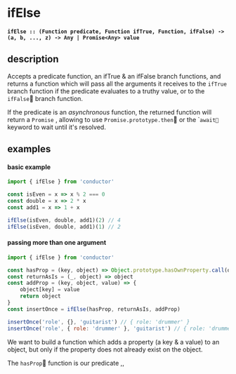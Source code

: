 # ifElse

**`ifElse :: (Function predicate, Function ifTrue, Function, ifFalse) -> (a, b, ..., z) -> Any | Promise<Any> value`**

## description

Accepts a predicate function, an ifTrue & an ifFalse branch functions, and returns a function which will pass all the arguments it receives to the `ifTrue` branch function if the predicate evaluates to a truthy value, or to the `ifFalse` branch function.

If the predicate is an _asynchronous_ function, the returned function will return a `Promise` , allowing to use `Promise.prototype.then` or the \``await` keyword to wait until it's resolved.

## examples

#### basic example

```javascript
import { ifElse } from 'conductor'

const isEven = x => x % 2 === 0
const double = x => 2 * x
const add1 = x => 1 + x

ifElse(isEven, double, add1)(2) // 4
ifElse(isEven, double, add1)(1) // 2
```

#### passing more than one argument

```javascript
import { ifElse } from 'conductor'

const hasProp = (key, object) => Object.prototype.hasOwnProperty.call(object, key)
const returnAsIs = (_, object) => object
const addProp = (key, object, value) => {
    object[key] = value
    return object
}
const insertOnce = ifElse(hasProp, returnAsIs, addProp)

insertOnce('role', {}, 'guitarist') // { role: 'drummer' }
insertOnce('role', { role: 'drummer' }, 'guitarist') // { role: 'drummer' }
```

We want to build a function which adds a property \(a key & a value\) to an object, but only if the property does not already exist on the object. 

The `hasProp` function is our predicate ,,

